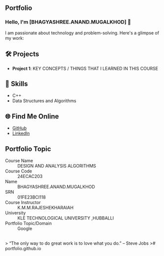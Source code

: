 ## Portfolio

### Hello, I'm [BHAGYASHREE.ANAND.MUGALKHOD] 👋

I am passionate about technology and problem-solving. Here's a glimpse of my work:

## 🛠️ Projects
- **Project 1**: KEY CONCEPTS / THINGS  THAT I LEARNED IN THIS COURSE

## 🚀 Skills
- C++
- Data Structures and Algorithms

## 🌐 Find Me Online
- [GitHub](https://github.com/your-github-username)
- [LinkedIn](https://linkedin.com/in/your-linkedin-profile)

## Portfolio Topic

<dl>
<dt>Course Name</dt>
<dd>DESIGN AND ANALYSIS ALGORITHMS</dd>
<dt>Course Code</dt>
<dd>24ECAC203</dd>
<dt>Name</dt>
<dd>BHAGYASHREE.ANAND.MUGALKHOD</dd>
<dt>SRN</dt>
<dd>01FE23BCI118</dd>
<dt>Course Instructor</dt>
<dd>K.M.M.RAJESHEKHARAIAH</dd>
<dt>University</dt>
<dd>KLE TECHNOLOGICAL UNIVERSITY ,HUBBALLI</dd>
<dt>Portfolio Topic/Domain</dt>
<dd>Google</dd>
</dl>

<br> 
> “The only way to do great work is to love what you do.” – Steve Jobs
># portfolio.github.io
